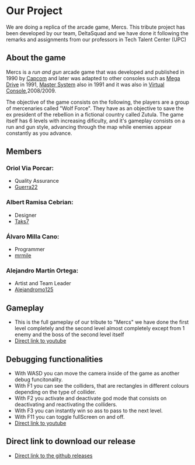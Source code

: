 # Our Project

We are doing a replica of the arcade game, Mercs. This tribute project has been developed by our team, DeltaSquad and we have done it following the remarks and assignments from our professors in Tech Talent Center (UPC)

## About the game

Mercs is a _run and gun_ arcade game that was developed and published in 1990 by [Capcom](https://es.wikipedia.org/wiki/Capcom) and later was adapted to other consoles such as [Mega Drive](https://es.wikipedia.org/wiki/Mega_Drive#:~:text=Mega%20Drive%20fue%20la%20tercera,renombramiento%20de%20Genesis%20en%201989.) in 1991, [Master System](https://es.wikipedia.org/wiki/Master_System) also in 1991 and it was also in [Virtual Console](https://en.wikipedia.org/wiki/Virtual_Console),2008/2009.

The objective of the game consists on the following, the players are a group of mercenaries called "Wolf Force". They have as an objective to save the ex president of the rebellion in a fictional country called Zutula. The game itself has 6 levels with increasing dificulty, and it's gameplay consists on a run and gun style, advancing through the map while enemies appear constantly as you advance. 


## Members

### Oriol Via Porcar:
* Quality Assurance
* [Guerra22](https://github.com/guerra22)
### Albert Ramisa Cebrian:
* Designer
* [Taks7](https://github.com/Taks7)
### Álvaro Milla Cano:
* Programmer
* [mrmile](https://github.com/mrmile)
### Alejandro Martín Ortega:
* Artist and Team Leader
* [Alejandromo125](https://github.com/Alejandromo125)

## Gameplay

- This is the full gameplay of our tribute to "Mercs" we have done the first level completely and the second level almost completely except from 1 enemy and the boss of the second level itself
- [Direct link to youtube](https://youtu.be/tEACKqkK7Ls)

## Debugging functionalities
- With WASD you can move the camera inside of the game as another debug funcitonality.
- With F1 you can see the colliders, that are rectangles in different colours depending on the type of collider.
- With F2 you activate and deactivate god mode that consists on deactivating and reactivating the colliders.
- With F3 you can instantly win so ass to pass to the next level.
- With F11 you can toggle fullScreen on and off.
- [Direct link to youtube](https://youtu.be/modcGC85kL0)

## Direct link to download our release

- [Direct link to the github releases](https://github.com/Alejandromo125/DeltaSquad/releases)

